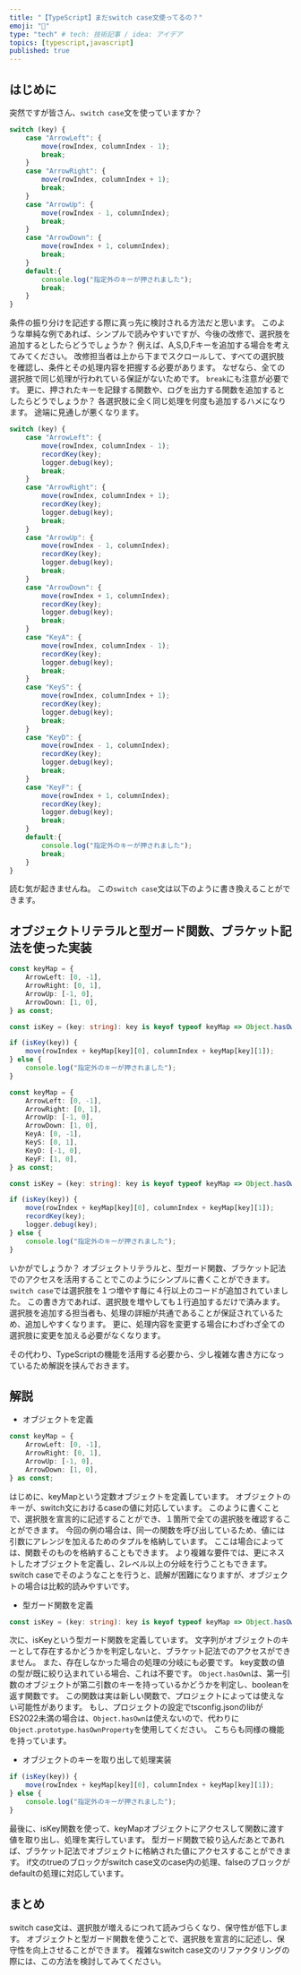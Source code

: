 ```yaml
---
title: "【TypeScript】まだswitch case文使ってるの？"
emoji: "🔀"
type: "tech" # tech: 技術記事 / idea: アイデア
topics: [typescript,javascript]
published: true
---
```


## はじめに

突然ですが皆さん、`switch case`文を使っていますか？

```ts:switch-case.ts
switch (key) {
    case "ArrowLeft": {
        move(rowIndex, columnIndex - 1);
        break;
    }
    case "ArrowRight": {
        move(rowIndex, columnIndex + 1);
        break;
    }
    case "ArrowUp": {
        move(rowIndex - 1, columnIndex);
        break;
    }
    case "ArrowDown": {
        move(rowIndex + 1, columnIndex);
        break;
    }
    default:{
        console.log("指定外のキーが押されました");
        break;
    }
}
```

条件の振り分けを記述する際に真っ先に検討される方法だと思います。
このような単純な例であれば、シンプルで読みやすいですが、今後の改修で、選択肢を追加するとしたらどうでしょうか？
例えば、A,S,D,Fキーを追加する場合を考えてみてください。
改修担当者は上から下までスクロールして、すべての選択肢を確認し、条件とその処理内容を把握する必要があります。
なぜなら、全ての選択肢で同じ処理が行われている保証がないためです。
`break`にも注意が必要です。
更に、押されたキーを記録する関数や、ログを出力する関数を追加するとしたらどうでしょうか？
各選択肢に全く同じ処理を何度も追加するハメになります。
途端に見通しが悪くなります。

```ts:switch-case2.ts
switch (key) {
    case "ArrowLeft": {
        move(rowIndex, columnIndex - 1);
        recordKey(key);
        logger.debug(key);
        break;
    }
    case "ArrowRight": {
        move(rowIndex, columnIndex + 1);
        recordKey(key);
        logger.debug(key);
        break;
    }
    case "ArrowUp": {
        move(rowIndex - 1, columnIndex);
        recordKey(key);
        logger.debug(key);
        break;
    }
    case "ArrowDown": {
        move(rowIndex + 1, columnIndex);
        recordKey(key);
        logger.debug(key);
        break;
    }
    case "KeyA": {
        move(rowIndex, columnIndex - 1);
        recordKey(key);
        logger.debug(key);
        break;
    }
    case "KeyS": {
        move(rowIndex, columnIndex + 1);
        recordKey(key);
        logger.debug(key);
        break;
    }
    case "KeyD": {
        move(rowIndex - 1, columnIndex);
        recordKey(key);
        logger.debug(key);
        break;
    }
    case "KeyF": {
        move(rowIndex + 1, columnIndex);
        recordKey(key);
        logger.debug(key);
        break;
    }
    default:{
        console.log("指定外のキーが押されました");
        break;
    }
}
```

読む気が起きませんね。
この`switch case`文は以下のように書き換えることができます。

## オブジェクトリテラルと型ガード関数、ブラケット記法を使った実装

```ts:object-map.ts
const keyMap = {
    ArrowLeft: [0, -1],
    ArrowRight: [0, 1],
    ArrowUp: [-1, 0],
    ArrowDown: [1, 0],
} as const;

const isKey = (key: string): key is keyof typeof keyMap => Object.hasOwn(keyMap, key);

if (isKey(key)) {
    move(rowIndex + keyMap[key][0], columnIndex + keyMap[key][1]);
} else {
    console.log("指定外のキーが押されました");
}
```

```ts:object-map2.ts
const keyMap = {
    ArrowLeft: [0, -1],
    ArrowRight: [0, 1],
    ArrowUp: [-1, 0],
    ArrowDown: [1, 0],
    KeyA: [0, -1],
    KeyS: [0, 1],
    KeyD: [-1, 0],
    KeyF: [1, 0],
} as const;

const isKey = (key: string): key is keyof typeof keyMap => Object.hasOwn(keyMap, key);

if (isKey(key)) {
    move(rowIndex + keyMap[key][0], columnIndex + keyMap[key][1]);
    recordKey(key);
    logger.debug(key);
} else {
    console.log("指定外のキーが押されました");
}
```

いかがでしょうか？
オブジェクトリテラルと、型ガード関数、ブラケット記法でのアクセスを活用することでこのようにシンプルに書くことができます。
`switch case`では選択肢を１つ増やす毎に４行以上のコードが追加されていました。
この書き方であれば、選択肢を増やしても１行追加するだけで済みます。
選択肢を追加する担当者も、処理の詳細が共通であることが保証されているため、追加しやすくなります。
更に、処理内容を変更する場合にわざわざ全ての選択肢に変更を加える必要がなくなります。

その代わり、TypeScriptの機能を活用する必要から、少し複雑な書き方になっているため解説を挟んでおきます。

## 解説

- オブジェクトを定義

```ts
const keyMap = {
    ArrowLeft: [0, -1],
    ArrowRight: [0, 1],
    ArrowUp: [-1, 0],
    ArrowDown: [1, 0],
} as const;
```

はじめに、keyMapという定数オブジェクトを定義しています。
オブジェクトのキーが、switch文におけるcaseの値に対応しています。
このように書くことで、選択肢を宣言的に記述することができ、１箇所で全ての選択肢を確認することができます。
今回の例の場合は、同一の関数を呼び出しているため、値には引数にアレンジを加えるためのタプルを格納しています。
ここは場合によっては、関数そのものを格納することもできます。
より複雑な要件では、更にネストしたオブジェクトを定義し、2レベル以上の分岐を行うこともできます。
switch caseでそのようなことを行うと、読解が困難になりますが、オブジェクトの場合は比較的読みやすいです。

- 型ガード関数を定義

```ts
const isKey = (key: string): key is keyof typeof keyMap => Object.hasOwn(keyMap, key);
```

次に、isKeyという型ガード関数を定義しています。
文字列がオブジェクトのキーとして存在するかどうかを判定しないと、ブラケット記法でのアクセスができません。
また、存在しなかった場合の処理の分岐にも必要です。
key変数の値の型が既に絞り込まれている場合、これは不要です。
`Object.hasOwn`は、第一引数のオブジェクトが第二引数のキーを持っているかどうかを判定し、booleanを返す関数です。
この関数は実は新しい関数で、プロジェクトによっては使えない可能性があります。
もし、プロジェクトの設定でtsconfig.jsonのlibがES2022未満の場合は、`Object.hasOwn`は使えないので、代わりに`Object.prototype.hasOwnProperty`を使用してください。
こちらも同様の機能を持っています。

- オブジェクトのキーを取り出して処理実装

```ts
if (isKey(key)) {
    move(rowIndex + keyMap[key][0], columnIndex + keyMap[key][1]);
} else {
    console.log("指定外のキーが押されました");
}
```

最後に、isKey関数を使って、keyMapオブジェクトにアクセスして関数に渡す値を取り出し、処理を実行しています。
型ガード関数で絞り込んだあとであれば、ブラケット記法でオブジェクトに格納された値にアクセスすることができます。
if文のtrueのブロックがswitch case文のcase内の処理、falseのブロックがdefaultの処理に対応しています。

## まとめ

switch case文は、選択肢が増えるにつれて読みづらくなり、保守性が低下します。
オブジェクトと型ガード関数を使うことで、選択肢を宣言的に記述し、保守性を向上させることができます。
複雑なswitch case文のリファクタリングの際には、この方法を検討してみてください。
